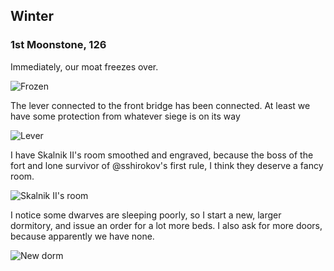 Winter
------

### 1st Moonstone, 126

Immediately, our moat freezes over.

![Frozen](http://cloud.mikeskalnik.com/image/2l2v0J053g2v/Screen%20Shot%202014-08-27%20at%206.36.55%20PM.png)

The lever connected to the front bridge has been connected. At least we have
some protection from whatever siege is on its way

![Lever](http://cloud.mikeskalnik.com/image/242L1v2H142y/Screen%20Shot%202014-08-29%20at%204.43.18%20PM.png)

I have Skalnik II's room smoothed and engraved, because the boss of the fort and
lone survivor of @sshirokov's first rule, I think they deserve a fancy room.

![Skalnik II's room](http://cloud.mikeskalnik.com/image/2s17143b081r/Screen%20Shot%202014-08-29%20at%204.44.52%20PM.png)

I notice some dwarves are sleeping poorly, so I start a new, larger dormitory,
and issue an order for a lot more beds. I also ask for more doors, because
apparently we have none.

![New dorm](http://cloud.mikeskalnik.com/image/3R3T353q0A1Y/Screen%20Shot%202014-08-29%20at%205.01.12%20PM.png)
